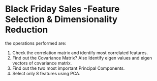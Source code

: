 # Black Friday Sales -Feature Selection & Dimensionality Reduction

the operations performed are:

1. Check the correlation matrix and identify most correlated features.
2. Find out the Covariance Matrix? Also Identify eigen values and eigen vectors of
covariance matrix.
3. Find out the two most important Principal Components.
4. Select only 8 features using PCA.
